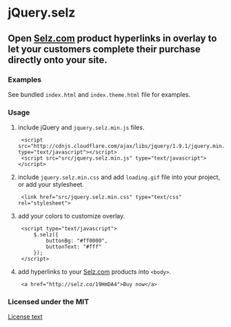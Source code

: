 # jQuery.selz

## Open [Selz.com](https://selz.com) product hyperlinks in overlay to let your customers complete their purchase directly onto your site.

### Examples

See bundled `index.html` and `index.theme.html` file for examples.

### Usage

1. include jQuery and `jquery.selz.min.js` files.

        <script src="http://cdnjs.cloudflare.com/ajax/libs/jquery/1.9.1/jquery.min.js" type="text/javascript"></script>
        <script src="src/jquery.selz.min.js" type="text/javascript"></script>

2. include `jquery.selz.min.css` and add `loading.gif` file into your project, or add your stylesheet.

        <link href="src/jquery.selz.min.css" type="text/css" rel="stylesheet">

3. add your colors to customize overlay.

        <script type="text/javascript">
            $.selz({
                buttonBg: "#ff0000",
                buttonText: "#fff"
            });
        </script>

4. add hyperlinks to your [Selz.com](https://selz.com) products into `<body>`.

        <a href="http://selz.co/19HmDA4">Buy now</a>


### Licensed under the MIT

[License text](http://www.opensource.org/licenses/mit-license.php)
